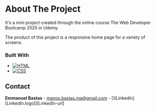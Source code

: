# About The Project

It's a mini project created through the online course The Web Developer Bootcamp 2025 in Udemy.

The product of this project is a responsive home page for a variety of screens.

### Built With

* [![HTML][HTML.html]][HTML-url]
* [![CSS][CSS.css]][CSS-url]

[HTML.html]: https://img.shields.io/badge/HTML-orange?logo=HTML5&logoColor=white
[HTML-url]: https://developer.mozilla.org/en-US/docs/Web/HTML
[CSS.css]: https://img.shields.io/badge/CSS-blue?logo=CSS3&logoColor=white
[CSS-url]: https://developer.mozilla.org/en-US/docs/Web/CSS

## Contact

**Emmanuel Bastas** - manos.bastas.ma@gmail.com - [![LinkedIn][LinkedIn.logo]][LinkedIn-url]
